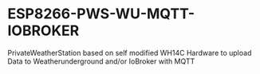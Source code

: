 # ESP8266-PWS-WU-MQTT-IOBROKER
PrivateWeatherStation based on self modified WH14C Hardware to upload Data to Weatherunderground and/or IoBroker with MQTT
